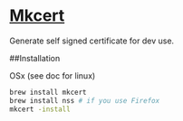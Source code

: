 # [Mkcert](https://github.com/FiloSottile/mkcert)

Generate self signed certificate for dev use.

##Installation

OSx (see doc for linux)
```bash
brew install mkcert
brew install nss # if you use Firefox
mkcert -install
```
